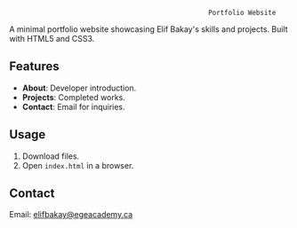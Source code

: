                                                       Portfolio Website

A minimal portfolio website showcasing Elif Bakay's skills and projects. Built with HTML5 and CSS3.

## Features
- **About**: Developer introduction.
- **Projects**: Completed works.
- **Contact**: Email for inquiries.

## Usage
1. Download files.
2. Open `index.html` in a browser.

## Contact
Email: elifbakay@egeacademy.ca

